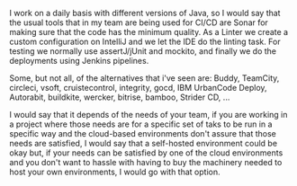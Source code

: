 I work on a daily basis with different versions of Java, so I would say that the usual tools that in my team are being used for CI/CD are Sonar for making sure that the code has the minimum quality. As a Linter we create a custom configuration on IntelliJ and we let the IDE do the linting task. For testing we normally use assertJ/jUnit and mockito, and finally we do the deployments using Jenkins pipelines.

Some, but not all, of the alternatives that i've seen are: Buddy, TeamCity, circleci, vsoft, cruistecontrol, integrity, gocd, IBM UrbanCode Deploy, Autorabit, buildkite, wercker, bitrise, bamboo, Strider CD, ...

I would say that it depends of the needs of your team, if you are working in a project where those needs are for a specific set of taks to be run in a specific way and the cloud-based environments don't assure that those needs are satisfied, I would say that a self-hosted environment could be okay but, if your needs can be satisfied by one of the cloud environments and you don't want to hassle with having to buy the machinery needed to host your own environments, I would go with that option.
